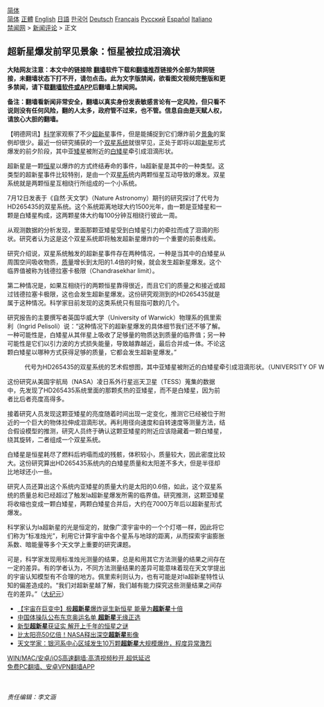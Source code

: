  <!-- 面包屑导航 --> <div class="breadcrumb"><!-- GTranslate: https://gtranslate.io/ -->  <div class="switcher notranslate">  <div class="selected">  <a href="#" onclick="return false;"> 简体</a>  </div>  <div class="option">  <a href="https://www.bannedbook.org" onclick="doGTranslate('zh-CN|zh-CN');jQuery('div.switcher div.selected a').html(jQuery(this).html());return false;" title="简体中文" class="nturl selected"> 简体</a>  <a href="https://www.bannedbook.org/zh-tw/" onclick="doGTranslate('zh-CN|zh-TW');jQuery('div.switcher div.selected a').html(jQuery(this).html());return false;" title="繁體中文" class="nturl"> 正體</a>  <a href="https://www.bannedbook.org/en/" onclick="doGTranslate('zh-CN|en');jQuery('div.switcher div.selected a').html(jQuery(this).html());return false;" title="English" class="nturl"> English</a>  <a href="https://www.bannedbook.org/ja/" onclick="doGTranslate('zh-CN|ja');jQuery('div.switcher div.selected a').html(jQuery(this).html());return false;" title="日本語" class="nturl"> 日語</a>  <a href="https://www.bannedbook.org/ko/" onclick="doGTranslate('zh-CN|ko');jQuery('div.switcher div.selected a').html(jQuery(this).html());return false;" title="한국어" class="nturl"> 한국어</a>  <a href="https://www.bannedbook.org/de/" onclick="doGTranslate('zh-CN|de');jQuery('div.switcher div.selected a').html(jQuery(this).html());return false;" title="Deutsch" class="nturl"> Deutsch</a>  <a href="https://www.bannedbook.org/fr/" onclick="doGTranslate('zh-CN|fr');jQuery('div.switcher div.selected a').html(jQuery(this).html());return false;" title="Français" class="nturl"> Français</a>  <a href="https://www.bannedbook.org/ru/" onclick="doGTranslate('zh-CN|ru');jQuery('div.switcher div.selected a').html(jQuery(this).html());return false;" title="Русский" class="nturl"> Русский</a>  <a href="https://www.bannedbook.org/es/" onclick="doGTranslate('zh-CN|es');jQuery('div.switcher div.selected a').html(jQuery(this).html());return false;" title="Español" class="nturl"> Español</a>  <a href="https://www.bannedbook.org/it/" onclick="doGTranslate('zh-CN|it');jQuery('div.switcher div.selected a').html(jQuery(this).html());return false;" title="Italiano" class="nturl"> Italiano</a>  </div>  </div>      <div class='breadcrumb-sub'><!-- Breadcrumb NavXT 6.3.0 --> <a href="https://www.bannedbook.org/" class="home">禁闻网</a> &gt; <a href="https://www.bannedbook.org/bnews/comments/" class="category">新闻评论</a> &gt; 正文</div></div><h2>超新星爆发前罕见景象：恒星被拉成泪滴状</h2> <p class="notice"><b>大陆网友注意：本文中的链接除 <a href="https://github.com/bannedbook/fanqiang" >翻墙</a>软件下载和<a href="https://github.com/killgcd/justmysocks/blob/master/README.md">翻墙推荐</a>链接外全部为禁网链接，未翻墙状态下打不开，请勿点击。此为文字版禁闻，欲看图文视频完整版和更多禁闻，请下载<a href="https://github.com/bannedbook/fanqiang">翻墙软件或APP</a>后翻墙上禁闻网。</p><p>备注：翻墙看新闻非常安全，翻墙以真实身份发表敏感言论有一定风险，但只看不说则没有任何风险，翻的人太多，政府管不过来，也不管。信息自由是天赋人权，请放心大胆的翻墙。</b></p>  <div class="entry"> <p>              <a href="https://i0.wp.com/upload-images-bucket-v64rleca837do.s3.eu-west-1.amazonaws.com/wp-content/uploads/2021/07/31081839/id13123101-tear-600x400_%E5%89%AF%E6%9C%AC.jpg?fit=860%2C565&#038;ssl=1" data-caption=""></a>                            </p> <p>【明德网讯】<span class='wp_keywordlink'><a href="https://www.bannedbook.org/forum11/topic309.html" title="禁片：“科学”的棍子" target="_blank">科学</a></span>家观察了不少<a href="https://www.bannedbook.org/bnews/tag/%E8%B6%85%E6%96%B0%E6%98%9F/" class="st_tag internal_tag" rel="tag" title="标签 超新星 下的日志">超新星</a>事件，但是能捕捉到它们爆炸前夕<a href="https://www.bannedbook.org/bnews/tag/%E6%99%AF%E8%B1%A1/" class="st_tag internal_tag" rel="tag" title="标签 景象 下的日志">景象</a>的案例却很少。最近一份研究捕获的一个<a href="https://www.bannedbook.org/bnews/tag/%E5%8F%8C%E6%98%9F%E7%B3%BB%E7%BB%9F/" class="st_tag internal_tag" rel="tag" title="标签 双星系统 下的日志">双星系统</a>就很罕见，正处于即将以超<a href="https://www.bannedbook.org/bnews/tag/%E6%96%B0%E6%98%9F/" class="st_tag internal_tag" rel="tag" title="标签 新星 下的日志">新星</a>形式爆发的前夕阶段，其中亚<a href="https://www.bannedbook.org/bnews/tag/%E7%9F%AE%E6%98%9F/" class="st_tag internal_tag" rel="tag" title="标签 矮星 下的日志">矮星</a>被附近的<a href="https://www.bannedbook.org/bnews/tag/%E7%99%BD%E7%9F%AE%E6%98%9F/" class="st_tag internal_tag" rel="tag" title="标签 白矮星 下的日志">白矮星</a>牵引成泪滴形状。</p> <p>超新星是一颗<a href="https://www.bannedbook.org/bnews/tag/%E6%81%92%E6%98%9F/" class="st_tag internal_tag" rel="tag" title="标签 恒星 下的日志">恒星</a>以爆炸的方式终结寿命的事件，Ia超新星是其中的一种类型。这类型的超新星事件比较特别，是由一个双<a href="https://www.bannedbook.org/bnews/tag/%e6%98%9f%e7%b3%bb/" class="st_tag internal_tag" rel="tag" title="标签 星系 下的日志">星系</a>统内两颗恒星互动导致的爆发。双星系统就是两颗恒星互相绕行所组成的一个小系统。</p> <p>7月12日发表于《自然·天文学》（Nature Astronomy）期刊的研究探讨了代号为HD265435的双星系统。这个系统距离地球大约1500光年，由一颗是亚矮星和一颗是白矮星构成，这两颗星体大约每100分钟互相绕行彼此一周。</p>  <p>从观测数据的分析发现，里面那颗亚矮星受到白矮星引力的牵拉而成了泪滴的形状。研究者认为这是这个双星系统即将触发超新星爆炸的一个重要的前奏线索。</p> <p>研究介绍说，双星系统触发的超新星事件存在两种情况，一种是当其中的白矮星从周围空间吸收物质，<a href="https://www.bannedbook.org/bnews/tag/%E8%B4%A8%E9%87%8F/" class="st_tag internal_tag" rel="tag" title="标签 质量 下的日志">质量</a>增长到太阳的1.4倍的时候，就会发生超新星爆发。这个临界值被称为钱德拉塞卡极限（Chandrasekhar limit）。</p> <p>第二种情况是，如果互相绕行的两颗恒星靠得很近，而且它们的质量之和接近或超过钱德拉塞卡极限，这也会发生超新星爆发。这份研究观测到的HD265435就是属于这种情况。科学家目前发现的这类系统只有屈指可数的几个。</p> <p>研究报告的主要撰写者英国华威大学（University of Warwick）物理系的佩里索利（Ingrid Pelisoli）说：“这种情况下的超新星爆发的具体细节我们还不够了解。一种可能性是，白矮星从其伴星上吸收了足够量的物质达到质量的临界值；另一种可能性是它们以引力波的方式损失能量，导致越靠越近，最后合并成一体。不论这颗白矮星以哪种方式获得足够的质量，它都会发生超新星爆发。”</p>  <figure id="attachment_51210" aria-describedby="caption-attachment-51210" style="width: 898px" class="wp-caption alignnone"><figcaption id="caption-attachment-51210" class="wp-caption-text">代号为HD265435的双星系统的艺术假想图，其中亚矮星被附近的白矮星牵引成泪滴形状。（UNIVERSITY OF WARWICK/MARK GARLICK）</figcaption></figure> <p>这份研究从美国宇航局（NASA）凌日系外行星巡天卫星（TESS）蒐集的数据中，先发现了HD265435系统里面的那颗炙热的亚矮星，而不是白矮星，因为前者比后者亮度高得多。</p> <p>接着研究人员发现这颗亚矮星的亮度随着时间出现一定变化，推测它已经被位于附近的一个巨大的物体拉伸成泪滴形状。再利用径向速度和自转速度等测量方法，结合假设模型的推测，研究人员终于确认这颗亚矮星的附近应该隐藏着一颗白矮星，绕其旋转，二者组成一个双星系统。</p> <p>白矮星是恒星耗尽了燃料后坍塌而成的残骸，体积较小，质量较大，因此密度比较大。这份研究算出HD265435系统内的白矮星质量和太阳差不多大，但是半径却比地球还小一些。</p> <p>研究人员还算出这个系统内亚矮星的质量大约是太阳的0.6倍，如此，这个双星系统的质量总和已经超过了触发Ia超新星爆发所需的临界值。研究推测，这颗亚矮星将收缩也变成一颗白矮星，两颗白矮星合并后，大约在7000万年后以超新星形式爆发。</p>  <p>科学家认为la超新星的光是恒定的，就像广漠宇宙中的一个个灯塔一样，因此将它们称为“标准烛光”，利用它计算宇宙中各个星系与地球的距离，从而探索宇宙膨胀系数、暗能量等多个天文学上重要的研究课题。</p> <p>可是，科学家发现用标准烛光测量的结果，总是和用其它方法测量的结果之间存在一定的差异。有的学者认为，不同方法测量结果的差异可能意味着现在天文学提出的宇宙认知模型有不合理的地方。佩里索利则认为，也有可能是对Ia超新星特性认知的偏差造成的。“我们对超新星越了解，我们越有能力探究这些测量结果之间存在的差异。”（<span class='wp_keywordlink_affiliate'><a href="http://www.epochtimes.com/" title="大纪元" target="_blank">大纪元</a></span>）</p> <ul class='op-related-articles' title='相关阅读'> <li><a href='https://www.bannedbook.org/bnews/comments/20210724/1593070.html' target='_blank'>【宇宙在巨变中】极<b>超新星</b>爆炸诞生新恒星 能量为<b>超新星</b>十倍</a></li> <li><a href='https://www.bannedbook.org/bnews/baitai/20210704/1580346.html' target='_blank'>中国体操队公布东京奥运名单 <b>超新星</b>无缘正选</a></li> <li><a href='https://www.bannedbook.org/bnews/cnnews/20210703/1579360.html' target='_blank'>新型<b>超新星</b>获证实 解开上千年的恒星之谜</a></li> <li><a href='https://www.bannedbook.org/bnews/baitai/20201002/1407039.html' target='_blank'>比太阳亮50亿倍！NASA释出深空<b>超新星</b>影像</a></li> <li><a href='https://www.bannedbook.org/bnews/comments/20200815/1380317.html' target='_blank'>天文学家：银河系中心区域发生10万颗<b>超新星</b>大规模爆炸，程度异常激烈</a></li> </ul> <p class="texttj"> <a href="https://github.com/bannedbook/fanqiang/wiki/V2ray%E6%9C%BA%E5%9C%BA" target="_blank">WIN/MAC/安卓/iOS高速翻墙:高清视频秒开,超低延迟</a><br/> <a href="https://github.com/bannedbook/fanqiang/wiki/%E7%A6%81%E9%97%BB%E7%BD%91%E5%AE%89%E5%8D%93%E7%BF%BB%E5%A2%99%E6%96%B0%E9%97%BBAPP" target="_blank">免费PC翻墙、安卓VPN翻墙APP</a></p><p>&nbsp;</p>  <h6 dir="auto">责任编辑：李文涵</h6> </p><a name='sharetosocial'></a>  <div style="margin-bottom:5px;padding-bottom:5px;clear:both"> <div id="archive-pix-1" class="banner-ads"> <!-- AuctionX Display platform tag START --> <div id="26318x728x90x621x_ADSLOT2" clicktrack="%%CLICK_URL_ESC%%"></div> <!-- AuctionX Display platform tag END --> </div> <div id="archive-pix-2" class="banner-ads"> <!-- AuctionX Display platform tag START --> <div id="26315x300x250x621x_ADSLOT2" clicktrack="%%CLICK_URL_ESC%%"></div> <!-- AuctionX Display platform tag END --> </div> </div>  <div id="archive-pix-1" class="banner-ads"> <!-- AuctionX Display platform tag START --> <div id="26318x728x90x621x_ADSLOT3" clicktrack="%%CLICK_URL_ESC%%"></div> <!-- AuctionX Display platform tag END --> </div> </div><!--END ENTRY--> 